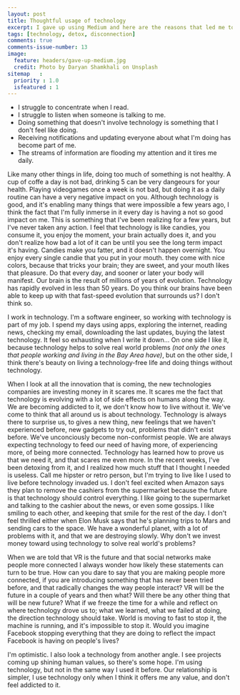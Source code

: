 ```yaml
---
layout: post
title: Thoughtful usage of technology
excerpt: I gave up using Medium and here are the reasons that led me to make the decission.
tags: [technology, detox, disconnection]
comments: true
comments-issue-number: 13
image:
  feature: headers/gave-up-medium.jpg
  credit: Photo by Daryan Shamkhali on Unsplash
sitemap   :
  priority : 1.0
  isfeatured : 1
---
```


- I struggle to concentrate when I read.
- I struggle to listen when someone is talking to me.
- Doing something that doesn't involve technology is something that I don't feel like doing.
- Receiving notifications and updating everyone about what I'm doing has become part of me.
- The streams of information are flooding my attention and it tires me daily.

Like many other things in life, doing too much of something is not healthy. A cup of coffe a day is not bad, drinking 5 can be very dangeours for your health. Playing videogames once a week is not bad, but doing it as a daily routine can have a very negative impact on you. Although technology is good, and it's enabling many things that were impossible a few years ago, I think the fact that I'm fully inmerse in it every day is having a not so good impact on me. This is something that I've been realizing for a few years, but I've never taken any action. I feel that technology is like candies, you consume it, you enjoy the moment, your brain actually does it, and you don't realize how bad a lot of it can be until you see the long term impact it's having. Candies make you fatter, and it doesn't happen overnight. You enjoy every single candie that you put in your mouth. they come with nice colors, because that tricks your brain; they are sweet, and your mouth likes that pleasure. Do that every day, and sooner or later your body will manifest. Our brain is the result of millions of years of evolution. Technology has rapidly evolved in less than 50 years. Do you think our brains have been able to keep up with that fast-speed evolution that surrounds us? I don't think so.

I work in technology. I'm a software engineer, so working with technology is part of my job. I spend my days using apps, exploring the internet, reading news, checking my email, downloading the last updates, buying the latest technology. It feel so exhausting when I write it down... On one side I like it, because technology helps to solve real world problems *(not only the ones that people working and living in the Bay Area have)*, but on the other side, I think there's beauty on living a technology-free life and doing things without technology.

When I look at all the innovation that is coming, the new technologies companies are investing money in it scares me. It scares me the fact that technology is evolving with a lot of side effects on humans along the way. We are becoming addicted to it, we don't know how to live without it. We've come to think that all around us is about technology. Technology is always there to surprise us, to gives a new thing, new feelings that we haven't experienced before, new gadgets to try out, problems that didn't exist before. We've unconciously become non-conformist people. We are always expecting technology to feed our need of having more, of experiencing more, of being more connected. Technology has learned how to prove us that we need it, and that scares me even more. In the recent weeks, I've been detoxing from it, and I realized how much stuff that I thought I needed is useless. Call me hipster or retro person, but I'm trying to live like I used to live before technology invaded us. I don't feel excited when Amazon says they plan to remove the cashiers from the supermarket because the future is that technology should control everything. I like going to the supermarket and talking to the cashier about the news, or even some gossips. I like smiling to each other, and keeping that smile for the rest of the day. I don't feel thrilled either when Elon Musk says that he's planning trips to Mars and sending cars to the space. We have a wonderful planet, with a lot of problems with it, and that we are destroying slowly. Why don't we invest money toward using technology to solve real world's problems?

When we are told that VR is the future and that social networks make people more connected I always wonder how likely these statements can turn to be true. How can you dare to say that you are making people more connected, if you are introducing something that has never been tried before, and that radically changes the way people interact? VR will be the future in a couple of years and then what? Will there be any other thing that will be new future? What if we freeze the time for a while and reflect on where technology drove us to; what we learned, what we failed at doing, the direction technology should take. World is moving to fast to stop it, the machine is running, and it's impossible to stop it. Would you imagine Facebook stopping everything that they are doing to reflect the impact Facebook is having on people's lives?

I'm optimistic. I also look a technology from another angle. I see projects coming up shining human values, so there's some hope. I'm using technology, but not in the same way I used it before. Our relationship is simpler, I use technology only when I think it offers me any value, and don't feel addicted to it.